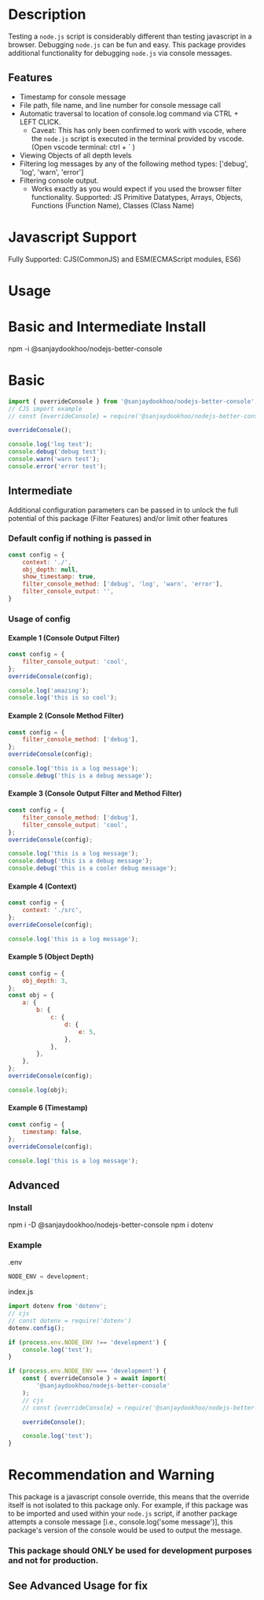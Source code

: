 # Description

Testing a `node.js` script is considerably different than testing javascript in a browser. Debugging `node.js` can be fun and easy. This package provides additional functionality for debugging `node.js` via console messages.

## Features

-   Timestamp for console message
-   File path, file name, and line number for console message call
-   Automatic traversal to location of console.log command via CTRL + LEFT CLICK. 
     - Caveat: This has only been confirmed to work with vscode, where the `node.js` script is executed in the terminal provided by vscode. (Open vscode terminal: ctrl + ` )
-   Viewing Objects of all depth levels
-   Filtering log messages by any of the following method types: ['debug', 'log', 'warn', 'error']
-   Filtering console output.
     - Works exactly as you would expect if you used the browser filter functionality. Supported: JS Primitive Datatypes, Arrays, Objects, Functions (Function Name), Classes (Class Name)

# Javascript Support

Fully Supported: CJS(CommonJS) and ESM(ECMAScript modules, ES6)

# Usage

# Basic and Intermediate Install

npm -i @sanjaydookhoo/nodejs-better-console

# Basic

```javascript
import { overrideConsole } from '@sanjaydookhoo/nodejs-better-console';
// CJS import example
// const {overrideConsole} = require('@sanjaydookhoo/nodejs-better-console');

overrideConsole();

console.log('log test');
console.debug('debug test');
console.warn('warn test');
console.error('error test');
```

## Intermediate

Additional configuration parameters can be passed in to unlock the full potential of this package (Filter Features) and/or limit other features

### Default config if nothing is passed in

```javascript
const config = {
    context: './',
    obj_depth: null,
    show_timestamp: true,
    filter_console_method: ['debug', 'log', 'warn', 'error'],
    filter_console_output: '',
}
```

### Usage of config

#### Example 1 (Console Output Filter)

```javascript
const config = {
    filter_console_output: 'cool',
};
overrideConsole(config);

console.log('amazing');
console.log('this is so cool');
```

#### Example 2 (Console Method Filter)

```javascript
const config = {
    filter_console_method: ['debug'],
};
overrideConsole(config);

console.log('this is a log message');
console.debug('this is a debug message');
```

#### Example 3 (Console Output Filter and Method Filter)

```javascript
const config = {
    filter_console_method: ['debug'],
    filter_console_output: 'cool',
};
overrideConsole(config);

console.log('this is a log message');
console.debug('this is a debug message');
console.debug('this is a cooler debug message');
```

#### Example 4 (Context)

```javascript
const config = {
    context: './src',
};
overrideConsole(config);

console.log('this is a log message');
```

#### Example 5 (Object Depth)

```javascript
const config = {
    obj_depth: 3,
};
const obj = {
    a: {
        b: {
            c: {
                d: {
                    e: 5,
                },
            },
        },
    },
};
overrideConsole(config);

console.log(obj);
```

#### Example 6 (Timestamp)

```javascript
const config = {
    timestamp: false,
};
overrideConsole(config);

console.log('this is a log message');
```

## Advanced

### Install

npm i -D @sanjaydookhoo/nodejs-better-console
npm i dotenv

### Example

.env

```javascript
NODE_ENV = development;
```

index.js

```javascript
import dotenv from 'dotenv';
// cjs
// const dotenv = require('dotenv')
dotenv.config();

if (process.env.NODE_ENV !== 'development') {
    console.log('test');
}

if (process.env.NODE_ENV === 'development') {
    const { overrideConsole } = await import(
        '@sanjaydookhoo/nodejs-better-console'
    );
    // cjs
    // const {overrideConsole} = require('@sanjaydookhoo/nodejs-better-console')

    overrideConsole();

    console.log('test');
}
```

# Recommendation and Warning

This package is a javascript console override, this means that the override itself is not isolated to this package only. For example, if this package was to be imported and used within your `node.js` script, if another package attempts a console message [i.e., console.log('some message')], this package's version of the console would be used to output the message.

### This package should ONLY be used for development purposes and not for production.

## See Advanced Usage for fix
